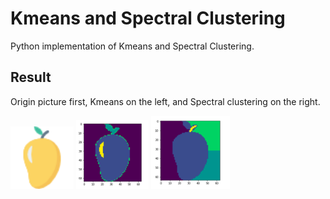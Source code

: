 # Kmeans and Spectral Clustering

Python implementation of Kmeans and Spectral Clustering.

## Result

Origin picture first, Kmeans on the left, and Spectral clustering on the right.

<img src="mango.png" width="20%"> <img src="mango_RGB.png" width="23%"> <img src="mango_SC.png" width="25%">
